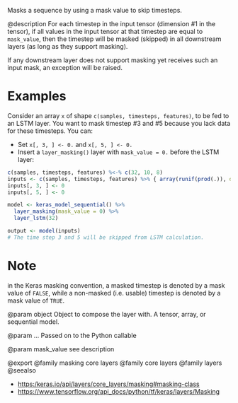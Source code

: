 Masks a sequence by using a mask value to skip timesteps.

@description
For each timestep in the input tensor (dimension #1 in the tensor),
if all values in the input tensor at that timestep
are equal to `mask_value`, then the timestep will be masked (skipped)
in all downstream layers (as long as they support masking).

If any downstream layer does not support masking yet receives such
an input mask, an exception will be raised.

# Examples
Consider an array `x` of shape `c(samples, timesteps, features)`,
to be fed to an LSTM layer. You want to mask timestep #3 and #5 because you
lack data for these timesteps. You can:

- Set `x[, 3, ] <- 0.` and `x[, 5, ] <- 0.`
- Insert a `layer_masking()` layer with `mask_value = 0.` before the LSTM layer:


```r
c(samples, timesteps, features) %<-% c(32, 10, 8)
inputs <- c(samples, timesteps, features) %>% { array(runif(prod(.)), dim = .) }
inputs[, 3, ] <- 0
inputs[, 5, ] <- 0

model <- keras_model_sequential() %>%
  layer_masking(mask_value = 0) %>%
  layer_lstm(32)

output <- model(inputs)
# The time step 3 and 5 will be skipped from LSTM calculation.
```

# Note
in the Keras masking convention, a masked timestep is denoted by
a mask value of `FALSE`, while a non-masked (i.e. usable) timestep
is denoted by a mask value of `TRUE`.

@param object
Object to compose the layer with. A tensor, array, or sequential model.

@param ...
Passed on to the Python callable

@param mask_value
see description

@export
@family masking core layers
@family core layers
@family layers
@seealso
+ <https:/keras.io/api/layers/core_layers/masking#masking-class>
+ <https://www.tensorflow.org/api_docs/python/tf/keras/layers/Masking>
